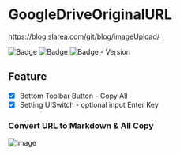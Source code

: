 # GoogleDriveOriginalURL

https://blog.slarea.com/git/blog/imageUpload/  

![Badge](https://img.shields.io/badge/Swift-white.svg?style=flat-square&logo=Swift)
![Badge](https://img.shields.io/badge/SwiftUI-001b87.svg?style=flat-square&logo=Swift&logoColor=black)
![Badge - Version](https://img.shields.io/badge/Version-0.0.5-1177AA?style=flat-square)

## Feature
- [x] Bottom Toolbar Button - Copy All  
- [x] Setting UISwitch - optional input Enter Key 

### Convert URL to Markdown & All Copy
![Image](https://drive.google.com/uc?export=view&id=1yx_5rYcLm2Xv3GfL8OEWH-bUDqhdefZ6)  
